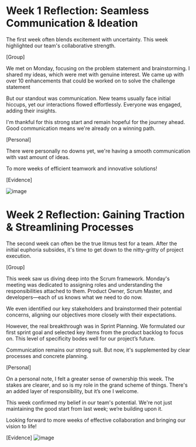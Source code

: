 # **Week 1 Reflection: Seamless Communication & Ideation**

The first week often blends excitement with uncertainty. This week highlighted our team's collaborative strength.

[Group]

We met on Monday, focusing on the problem statement and brainstorming. I shared my ideas, which were met with genuine interest.
We came up with over 10 enhancements that could be worked on to solve the challenge statement

But our standout was communication. New teams usually face initial hiccups, yet our interactions flowed effortlessly. Everyone was engaged, adding their insights.

I'm thankful for this strong start and remain hopeful for the journey ahead. Good communication means we're already on a winning path.

[Personal]

There were personally no downs yet, we're having a smooth communication with vast amount of ideas.

To more weeks of efficient teamwork and innovative solutions!

[Evidence]

![image](https://github.com/uhjavier/PFD/assets/47713804/3f5e9e85-f376-4b4b-939f-46b8d20ed37a)

# **Week 2 Reflection: Gaining Traction & Streamlining Processes**
The second week can often be the true litmus test for a team. After the initial euphoria subsides, it's time to get down to the nitty-gritty of project execution.

[Group]

This week saw us diving deep into the Scrum framework. Monday's meeting was dedicated to assigning roles and understanding the responsibilities attached to them. Product Owner, Scrum Master, and developers—each of us knows what we need to do now.

We even identified our key stakeholders and brainstormed their potential concerns, aligning our objectives more closely with their expectations.

However, the real breakthrough was in Sprint Planning. We formulated our first sprint goal and selected key items from the product backlog to focus on. This level of specificity bodes well for our project’s future.

Communication remains our strong suit. But now, it's supplemented by clear processes and concrete planning.

[Personal]

On a personal note, I felt a greater sense of ownership this week. The stakes are clearer, and so is my role in the grand scheme of things. There's an added layer of responsibility, but it’s one I welcome.

This week confirmed my belief in our team's potential. We're not just maintaining the good start from last week; we’re building upon it.

Looking forward to more weeks of effective collaboration and bringing our vision to life!

[Evidence]
![image](https://github.com/uhjavier/PFD/assets/47713804/a7661644-c404-46a3-84da-33600c223941)
